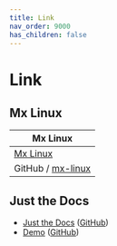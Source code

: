 ```yaml
---
title: Link
nav_order: 9000
has_children: false
---
```



# Link




## Mx Linux

| Mx Linux |
| -------- |
| [Mx Linux](https://mxlinux.org/) |
| GitHub / [mx-linux](https://github.com/mx-linux) |




## Just the Docs

* [Just the Docs](https://pmarsceill.github.io/just-the-docs/) ([GitHub](https://github.com/pmarsceill/just-the-docs))
* [Demo](https://pmarsceill.github.io/jtd-remote/) ([GitHub](https://github.com/pmarsceill/jtd-remote))
